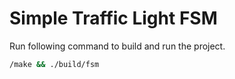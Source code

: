 # Simple Traffic Light FSM

Run following command to build and run the project.

```zsh
/make && ./build/fsm
```

